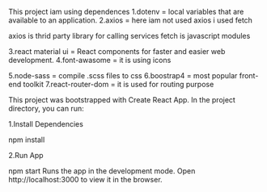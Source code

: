 This project iam using dependences
1.dotenv  = local variables that are available to an application.
2.axios  = here iam not used axios i used fetch 

axios is thrid party library for calling services
fetch is javascript modules

3.react material ui = React components for faster and easier web development.
4.font-awasome = it is using icons

5.node-sass = compile .scss files to css
6.boostrap4 = most popular front-end toolkit
7.react-router-dom = it is used for routing purpose


This project was bootstrapped with Create React App.
In the project directory, you can run:

1.Install Dependencies

npm install


2.Run App

npm start
Runs the app in the development mode.
Open http://localhost:3000 to view it in the browser.
